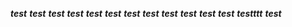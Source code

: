 ***test***
***test***
***test***
***test***
***test***
***test***
***test***
***test***
***test***
***test***
***test***
***test***
***testttt***
***test***
